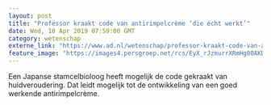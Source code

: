 ```yaml
---
layout: post
title: "Professor kraakt code van antirimpelcrème ‘die écht werkt’"
date: Wed, 10 Apr 2019 07:59:00 GMT
category: wetenschap
externe_link: "https://www.ad.nl/wetenschap/professor-kraakt-code-van-antirimpelcreme-die-echt-werkt~accb81ea/"
feature_image: "https://images4.persgroep.net/rcs/EyX_rJzmurrXRmHg00AKDZldz-A/diocontent/145222304/_fitwidth/400/?appId=21791a8992982cd8da851550a453bd7f&quality=0.7"
---
```


Een Japanse stamcelbioloog heeft mogelijk de code gekraakt van huidveroudering. Dat leidt mogelijk tot de ontwikkeling van een goed werkende antirimpelcrème.
